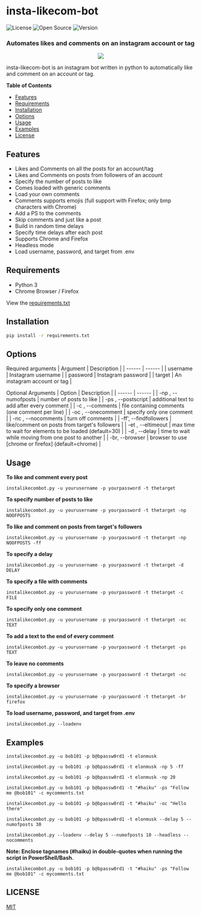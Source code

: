 # insta-likecom-bot
![License](https://img.shields.io/static/v1?label=license&message=MIT&color=green)
![Open Source](https://img.shields.io/static/v1?label=OpenSource&message=Yes&color=brightgreen)
![Version](https://img.shields.io/static/v1?label=version&message=v.1.5&color=blue)
### Automates likes and comments on an instagram account or tag

<p align="center">
<img src="https://github.com/shine-jayakumar/insta-likecom-bot/blob/master/instalikecombot.png"/>
</p>

insta-likecom-bot is an instagram bot written in python to automatically like and comment on an account or tag.

**Table of Contents**
- [Features](#Features "Features")
- [Requirements](#Requirements "Requirements")
- [Installation](#Installation "Installation")
- [Options](#Options "Options")
- [Usage](#Usage "Usage")
- [Examples](#Examples "Examples")
- [License](#LICENSE "License")

## Features
- Likes and Comments on all the posts for an account/tag
- Likes and Comments on posts from followers of an account
- Specify the number of posts to like
- Comes loaded with generic comments
- Load your own comments
- Comments supports emojis (full support with Firefox; only bmp characters with Chrome)
- Add a PS to the comments
- Skip comments and just like a post
- Build in random time delays
- Specify time delays after each post
- Supports Chrome and Firefox
- Headless mode
- Load username, password, and target from .env

## Requirements
- Python 3
- Chrome Browser / Firefox

View the [requirements.txt](https://github.com/shine-jayakumar/insta-likecom-bot/blob/master/requirements.txt)

## Installation
```sh
pip install -r requirements.txt
```
## Options
Required arguments
| Argument | Description |
| ------ | ------ |
| username | Instagram username |
| password | Instagram password |
| target | An instagram account or tag |

Optional Arguments
| Option | Description |
| ------ | ------ |
| -np , --numofposts | number of posts to like |
| -ps , --postscript |  additional text to add after every comment |
| -c , --comments | file containing comments (one comment per line) |
| -oc , --onecomment | specify only one comment |
| -nc , --nocomments | turn off comments |
| -ff', --findfollowers | like/comment on posts from target's followers |
| -et , --eltimeout | max time to wait for elements to be loaded (default=30) |
| -d , --delay | time to wait while moving from one post to another |
| -br, --browser | browser to use [chrome or firefox] (default=chrome) |

## Usage
**To like and comment every post**
```
instalikecombot.py -u yourusername -p yourpassword -t thetarget
```

**To specify number of posts to like**
```
instalikecombot.py -u yourusername -p yourpassword -t thetarget -np NOOFPOSTS
```

**To like and comment on posts from target's followers**
```
instalikecombot.py -u yourusername -p yourpassword -t thetarget -np NOOFPOSTS -ff
```

**To specify a delay**
```
instalikecombot.py -u yourusername -p yourpassword -t thetarget -d DELAY
```

**To specify a file with comments**
```
instalikecombot.py -u yourusername -p yourpassword -t thetarget -c FILE
```

**To specify only one comment**
```
instalikecombot.py -u yourusername -p yourpassword -t thetarget -oc TEXT
```

**To add a text to the end of every comment**
```
instalikecombot.py -u yourusername -p yourpassword -t thetarget -ps TEXT
```

**To leave no comments**
```
instalikecombot.py -u yourusername -p yourpassword -t thetarget -nc
```

**To specify a browser**
```
instalikecombot.py -u yourusername -p yourpassword -t thetarget -br firefox
```

**To load username, password, and target from .env**
```
instalikecombot.py --loadenv
```

## Examples
```
instalikecombot.py -u bob101 -p b@bpassw0rd1 -t elonmusk
```
```
instalikecombot.py -u bob101 -p b@bpassw0rd1 -t elonmusk -np 5 -ff
```
```
instalikecombot.py -u bob101 -p b@bpassw0rd1 -t elonmusk -np 20
```
```
instalikecombot.py -u bob101 -p b@bpassw0rd1 -t "#haiku" -ps "Follow me @bob101" -c mycomments.txt
```
```
instalikecombot.py -u bob101 -p b@bpassw0rd1 -t "#haiku" -oc "Hello there"
```
```
instalikecombot.py -u bob101 -p b@bpassw0rd1 -t elonmusk --delay 5 --numofposts 30
```
```
instalikecombot.py --loadenv --delay 5 --numofposts 10 --headless --nocomments
```
**Note: Enclose tagnames (#haiku) in double-quotes when running the script in PowerShell/Bash.**
```
instalikecombot.py -u bob101 -p b@bpassw0rd1 -t "#haiku" -ps "Follow me @bob101" -c mycomments.txt
```
## LICENSE
[MIT](https://github.com/shine-jayakumar/insta-likecom-bot/blob/master/LICENSE)
